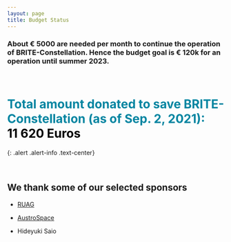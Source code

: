 ```yaml
---
layout: page
title: Budget Status
---
```



### About € 5000 are needed per month to continue the operation of BRITE-Constellation. Hence the budget goal is € 120k for an operation until summer 2023.
<!-- blank line -->
<br>
<!-- blank line -->

# <span style="color:#0085A1"> Total amount donated to save BRITE-Constellation (as of Sep. 2, 2021):  </span> <br> <span style="color:#000000"> 11 620 Euros </span>
{: .alert .alert-info .text-center}


<!-- blank line -->
<br>
<!-- blank line -->


## We thank some of our selected sponsors

- [RUAG](https://www.ruag.com/de)

- [AustroSpace](https://www.austrospace.at)

- Hideyuki Saio 
